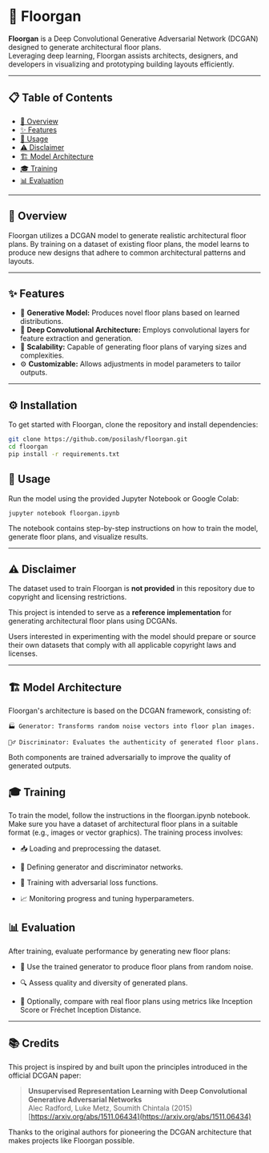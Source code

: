 # 🏢 Floorgan

**Floorgan** is a Deep Convolutional Generative Adversarial Network (DCGAN) designed to generate architectural floor plans.  
Leveraging deep learning, Floorgan assists architects, designers, and developers in visualizing and prototyping building layouts efficiently.

---

## 📋 Table of Contents

- [🚀 Overview](#-overview)
- [✨ Features](#-features)
- [📖 Usage](#-usage)
- [⚠️ Disclaimer](#-disclaimer)
- [🏗️ Model Architecture](#-model-architecture)
- [🎓 Training](#-training)
- [📊 Evaluation](#-evaluation)

---

## 🚀 Overview

Floorgan utilizes a DCGAN model to generate realistic architectural floor plans. By training on a dataset of existing floor plans, the model learns to produce new designs that adhere to common architectural patterns and layouts.

---

## ✨ Features

- 🔄 **Generative Model:** Produces novel floor plans based on learned distributions.  
- 🧠 **Deep Convolutional Architecture:** Employs convolutional layers for feature extraction and generation.  
- 📐 **Scalability:** Capable of generating floor plans of varying sizes and complexities.  
- ⚙️ **Customizable:** Allows adjustments in model parameters to tailor outputs.

---

## ⚙️ Installation

To get started with Floorgan, clone the repository and install dependencies:

```bash
git clone https://github.com/posilash/floorgan.git
cd floorgan
pip install -r requirements.txt
```

## 📖 Usage

Run the model using the provided Jupyter Notebook or Google Colab:

`jupyter notebook floorgan.ipynb`

The notebook contains step-by-step instructions on how to train the model, generate floor plans, and visualize results.

---

## ⚠️ Disclaimer

The dataset used to train Floorgan is **not provided** in this repository due to copyright and licensing restrictions.  

This project is intended to serve as a **reference implementation** for generating architectural floor plans using DCGANs.  

Users interested in experimenting with the model should prepare or source their own datasets that comply with all applicable copyright laws and licenses.

---

## 🏗️ Model Architecture

Floorgan's architecture is based on the DCGAN framework, consisting of:

`🏭 Generator: Transforms random noise vectors into floor plan images.`

`🕵️‍♂️ Discriminator: Evaluates the authenticity of generated floor plans.`

Both components are trained adversarially to improve the quality of generated outputs.

## 🎓 Training

To train the model, follow the instructions in the floorgan.ipynb notebook.
Make sure you have a dataset of architectural floor plans in a suitable format (e.g., images or vector graphics). The training process involves:

- 📥 Loading and preprocessing the dataset.

- 🧩 Defining generator and discriminator networks.

- 🔄 Training with adversarial loss functions.

- 📈 Monitoring progress and tuning hyperparameters.

## 📊 Evaluation

After training, evaluate performance by generating new floor plans:

- 🎲 Use the trained generator to produce floor plans from random noise.

- 🔍 Assess quality and diversity of generated plans.

- 📏 Optionally, compare with real floor plans using metrics like Inception Score or Fréchet Inception Distance.

---

## 📚 Credits

This project is inspired by and built upon the principles introduced in the official DCGAN paper:

> **Unsupervised Representation Learning with Deep Convolutional Generative Adversarial Networks**  
> Alec Radford, Luke Metz, Soumith Chintala (2015)  
> [https://arxiv.org/abs/1511.06434](https://arxiv.org/abs/1511.06434)

Thanks to the original authors for pioneering the DCGAN architecture that makes projects like Floorgan possible.
